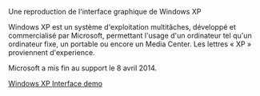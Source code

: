 Une reproduction de l'interface graphique de Windows XP 

Windows XP est un système d'exploitation multitâches, développé et commercialisé par Microsoft, permettant l'usage d'un ordinateur tel qu'un ordinateur fixe, 
un portable ou encore un Media Center. 
Les lettres « XP » proviennent d'experience.

Microsoft a mis fin au support le 8 avril 2014.

[Windows XP Interface demo](windows_xp_interface.mp4)
